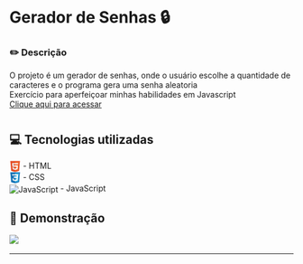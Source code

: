 # Gerador de Senhas 🔒

### ✏️ Descrição
O projeto é um gerador de senhas, onde o usuário escolhe a quantidade de caracteres e o programa gera uma senha aleatoria
<br>
Exercício para aperfeiçoar minhas habilidades em Javascript
<br>
[ Clique aqui para acessar](https://gustavofmiguel.github.io/password_generator/)



#
## 💻 Tecnologias utilizadas

<img align="center" alt="HTML" height="20" width="20" src="https://raw.githubusercontent.com/devicons/devicon/master/icons/html5/html5-original.svg"> - HTML <br>
<img align="center" alt="CSS" height="20" width="20" src="https://raw.githubusercontent.com/devicons/devicon/master/icons/css3/css3-original.svg"> - CSS <br>
<img align="center" alt="JavaScript" height="20" width="20" src="https://cdn.discordapp.com/attachments/879870124813856819/901961530839531580/javascript-map-javascript-javascript-icon-with-png-892806.png"> - JavaScript <br>

## 📸 Demonstração

<img src="https://cdn.discordapp.com/attachments/879870124813856819/1047906743138664498/image.png"/>
<hr>

